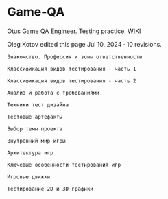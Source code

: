 # Game-QA
Otus Game QA Engineer. Testing practice.
[WIKI](https://github.com/Olegsander78/Game-QA/wiki/Game-QA-Engineer)

Oleg Kotov edited this page Jul 10, 2024 · 10 revisions.

    Знакомство. Профессия и зоны ответственности

    Классификация видов тестирования - часть 1

    Классификация видов тестирования - часть 2

    Анализ и работа с требованиями

    Техники тест дизайна

    Тестовые артефакты

    Выбор темы проекта

    Внутренний мир игры

    Архитектура игр

    Ключевые особенности тестирования игр

    Игровые движки

    Тестирование 2D и 3D графики

